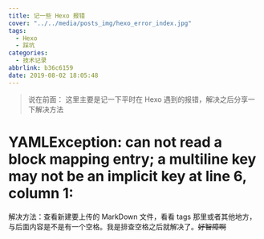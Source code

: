 ```yaml
---
title: 记一些 Hexo 报错
cover: "../../media/posts_img/hexo_error_index.jpg"
tags:
  - Hexo
  - 踩坑
categories:
  - 技术记录
abbrlink: b36c6159
date: 2019-08-02 18:05:48
---
```

>说在前面：
>这里主要是记一下平时在 Hexo 遇到的报错，解决之后分享一下解决方法

# YAMLException: can not read a block mapping entry; a multiline key may not be an implicit key at line 6, column 1:

解决方法：查看新建要上传的 MarkDown 文件，看看 tags 那里或者其他地方，与后面内容是不是有一个空格。我是排查空格之后就解决了。~~好智障啊~~
